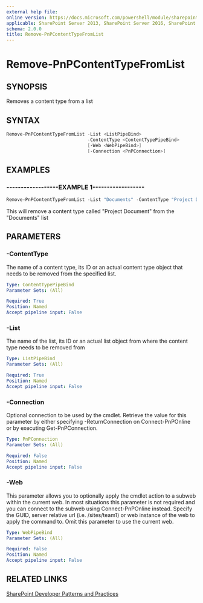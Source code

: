 ```yaml
---
external help file:
online version: https://docs.microsoft.com/powershell/module/sharepoint-pnp/remove-pnpcontenttypefromlist
applicable: SharePoint Server 2013, SharePoint Server 2016, SharePoint Server 2019, SharePoint Online
schema: 2.0.0
title: Remove-PnPContentTypeFromList
---
```


# Remove-PnPContentTypeFromList

## SYNOPSIS
Removes a content type from a list

## SYNTAX 

```powershell
Remove-PnPContentTypeFromList -List <ListPipeBind>
                              -ContentType <ContentTypePipeBind>
                              [-Web <WebPipeBind>]
                              [-Connection <PnPConnection>]
```

## EXAMPLES

### ------------------EXAMPLE 1------------------
```powershell
Remove-PnPContentTypeFromList -List "Documents" -ContentType "Project Document"
```

This will remove a content type called "Project Document" from the "Documents" list

## PARAMETERS

### -ContentType
The name of a content type, its ID or an actual content type object that needs to be removed from the specified list.

```yaml
Type: ContentTypePipeBind
Parameter Sets: (All)

Required: True
Position: Named
Accept pipeline input: False
```

### -List
The name of the list, its ID or an actual list object from where the content type needs to be removed from

```yaml
Type: ListPipeBind
Parameter Sets: (All)

Required: True
Position: Named
Accept pipeline input: False
```

### -Connection
Optional connection to be used by the cmdlet. Retrieve the value for this parameter by either specifying -ReturnConnection on Connect-PnPOnline or by executing Get-PnPConnection.

```yaml
Type: PnPConnection
Parameter Sets: (All)

Required: False
Position: Named
Accept pipeline input: False
```

### -Web
This parameter allows you to optionally apply the cmdlet action to a subweb within the current web. In most situations this parameter is not required and you can connect to the subweb using Connect-PnPOnline instead. Specify the GUID, server relative url (i.e. /sites/team1) or web instance of the web to apply the command to. Omit this parameter to use the current web.

```yaml
Type: WebPipeBind
Parameter Sets: (All)

Required: False
Position: Named
Accept pipeline input: False
```

## RELATED LINKS

[SharePoint Developer Patterns and Practices](https://aka.ms/sppnp)